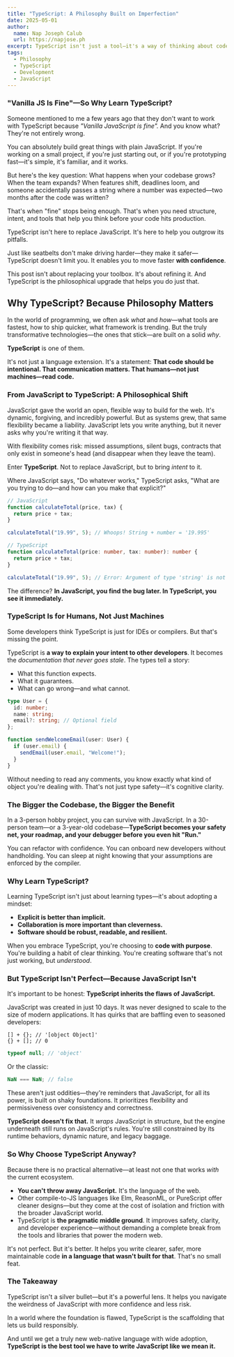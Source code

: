 ```yaml
---
title: "TypeScript: A Philosophy Built on Imperfection"
date: 2025-05-01
author:
  name: Nap Joseph Calub
  url: https://napjose.ph
excerpt: TypeScript isn't just a tool—it's a way of thinking about code, collaboration, and clarity. Discover why learning TypeScript is less about syntax and more about writing software with purpose.
tags:
  - Philosophy
  - TypeScript
  - Development
  - JavaScript
---
```


### "Vanilla JS Is Fine"—So Why Learn TypeScript?

Someone mentioned to me a few years ago that they don't want to work with
TypeScript because _"Vanilla JavaScript is fine"._ And you know what? They're
not entirely wrong.

You can absolutely build great things with plain JavaScript. If you're working
on a small project, if you're just starting out, or if you're prototyping
fast—it's simple, it's familiar, and it works.

But here's the key question: What happens when your codebase grows? When the
team expands? When features shift, deadlines loom, and someone accidentally
passes a string where a number was expected—two months after the code was
written?

That's when "fine" stops being enough. That's when you need structure, intent,
and tools that help you think before your code hits production.

TypeScript isn't here to replace JavaScript. It's here to help you outgrow its
pitfalls.

Just like seatbelts don't make driving harder—they make it safer—TypeScript
doesn't limit you. It enables you to move faster **with confidence**.

This post isn't about replacing your toolbox. It's about refining it. And
TypeScript is the philosophical upgrade that helps you do just that.

## Why TypeScript? Because Philosophy Matters

In the world of programming, we often ask _what_ and _how_—what tools are
fastest, how to ship quicker, what framework is trending. But the truly
transformative technologies—the ones that stick—are built on a solid _why_.

**TypeScript** is one of them.

It's not just a language extension. It's a statement: **That code should be
intentional. That communication matters. That humans—not just machines—read
code.**

### From JavaScript to TypeScript: A Philosophical Shift

JavaScript gave the world an open, flexible way to build for the web. It's
dynamic, forgiving, and incredibly powerful. But as systems grew, that same
flexibility became a liability. JavaScript lets you write anything, but it never
asks why you're writing it that way.

With flexibility comes risk: missed assumptions, silent bugs, contracts that
only exist in someone's head (and disappear when they leave the team).

Enter **TypeScript**. Not to replace JavaScript, but to bring _intent_ to it.

Where JavaScript says, "Do whatever works," TypeScript asks, "What are you
trying to do—and how can you make that explicit?"

```ts
// JavaScript
function calculateTotal(price, tax) {
  return price + tax;
}

calculateTotal("19.99", 5); // Whoops! String + number = '19.995'
```

```ts
// TypeScript
function calculateTotal(price: number, tax: number): number {
  return price + tax;
}

calculateTotal("19.99", 5); // Error: Argument of type 'string' is not assignable to parameter of type 'number'.
```

The difference? **In JavaScript, you find the bug later. In TypeScript, you see
it immediately.**

### TypeScript Is for Humans, Not Just Machines

Some developers think TypeScript is just for IDEs or compilers. But that's
missing the point.

TypeScript is **a way to explain your intent to other developers**. It becomes
the _documentation that never goes stale_. The types tell a story:

- What this function expects.
- What it guarantees.
- What can go wrong—and what cannot.

```ts
type User = {
  id: number;
  name: string;
  email?: string; // Optional field
};

function sendWelcomeEmail(user: User) {
  if (user.email) {
    sendEmail(user.email, "Welcome!");
  }
}
```

Without needing to read any comments, you know exactly what kind of object
you're dealing with. That's not just type safety—it's cognitive clarity.

### The Bigger the Codebase, the Bigger the Benefit

In a 3-person hobby project, you can survive with JavaScript. In a 30-person
team—or a 3-year-old codebase—**TypeScript becomes your safety net, your
roadmap, and your debugger before you even hit "Run."**

You can refactor with confidence. You can onboard new developers without
handholding. You can sleep at night knowing that your assumptions are enforced
by the compiler.

### Why Learn TypeScript?

Learning TypeScript isn't just about learning types—it's about adopting a
mindset:

- **Explicit is better than implicit.**
- **Collaboration is more important than cleverness.**
- **Software should be robust, readable, and resilient.**

When you embrace TypeScript, you're choosing to **code with purpose**. You're
building a habit of clear thinking. You're creating software that's not just
working, but _understood_.

### But TypeScript Isn't Perfect—Because JavaScript Isn't

It's important to be honest: **TypeScript inherits the flaws of JavaScript.**

JavaScript was created in just 10 days. It was never designed to scale to the
size of modern applications. It has quirks that are baffling even to seasoned
developers:

```
[] + {}; // '[object Object]'
{} + []; // 0
```

```js
typeof null; // 'object'
```

Or the classic:

```js
NaN === NaN; // false
```

These aren't just oddities—they're reminders that JavaScript, for all its power,
is built on shaky foundations. It prioritizes flexibility and permissiveness
over consistency and correctness.

**TypeScript doesn't fix that.** It _wraps_ JavaScript in structure, but the
engine underneath still runs on JavaScript's rules. You're still constrained by
its runtime behaviors, dynamic nature, and legacy baggage.

### So Why Choose TypeScript Anyway?

Because there is no practical alternative—at least not one that works _with_ the
current ecosystem.

- **You can't throw away JavaScript.** It's the language of the web.
- Other compile-to-JS languages like Elm, ReasonML, or PureScript offer cleaner
  designs—but they come at the cost of isolation and friction with the broader
  JavaScript world.
- TypeScript is **the pragmatic middle ground**. It improves safety, clarity,
  and developer experience—without demanding a complete break from the tools and
  libraries that power the modern web.

It's not perfect. But it's better. It helps you write clearer, safer, more
maintainable code **in a language that wasn't built for that**. That's no small
feat.

### The Takeaway

TypeScript isn't a silver bullet—but it's a powerful lens. It helps you navigate
the weirdness of JavaScript with more confidence and less risk.

In a world where the foundation is flawed, TypeScript is the scaffolding that
lets us build responsibly.

And until we get a truly new web-native language with wide adoption,
**TypeScript is the best tool we have to write JavaScript like we mean it.**
